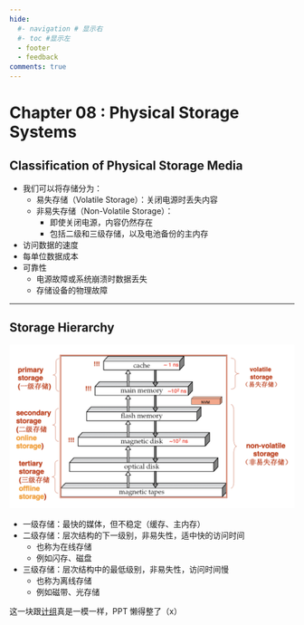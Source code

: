```yaml
---
hide:
  #- navigation # 显示右
  #- toc #显示左
  - footer
  - feedback
comments: true
--- 
```


# Chapter 08 : Physical Storage Systems

## Classification of Physical Storage Media

- 我们可以将存储分为：
	- 易失存储（Volatile Storage）：关闭电源时丢失内容
	- 非易失存储（Non-Volatile Storage）：
		- 即使关闭电源，内容仍然存在
		- 包括二级和三级存储，以及电池备份的主内存
- 访问数据的速度
- 每单位数据成本
- 可靠性
	- 电源故障或系统崩溃时数据丢失
	- 存储设备的物理故障
***
## Storage Hierarchy

![](../../../assets/Pasted%20image%2020250414100609.png)

- 一级存储：最快的媒体，但不稳定（缓存、主内存）
- 二级存储：层次结构的下一级别，非易失性，适中快的访问时间
	- 也称为在线存储
	- 例如闪存、磁盘
- 三级存储：层次结构中的最低级别，非易失性，访问时间慢
	- 也称为离线存储
	- 例如磁带、光存储

这一块跟[计组](https://brucejqs.github.io/MyNotebook/blog/Computer%20Science/Computer%20Organization/Chapter%205/)真是一模一样，PPT 懒得整了（x）